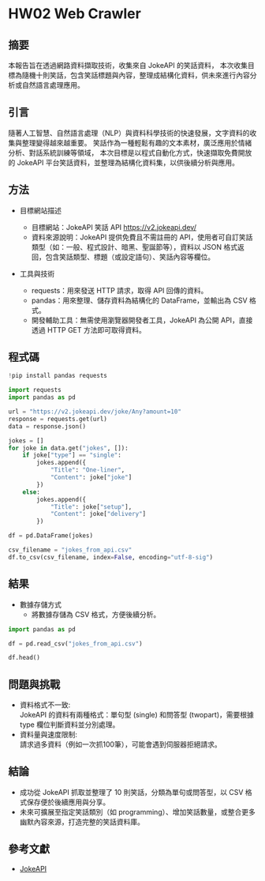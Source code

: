 # HW02 Web Crawler

## 摘要

本報告旨在透過網路資料擷取技術，收集來自 JokeAPI 的笑話資料，
本次收集目標為隨機十則笑話，包含笑話標題與內容，整理成結構化資料，供未來進行內容分析或自然語言處理應用。

## 引言

隨著人工智慧、自然語言處理（NLP）與資料科學技術的快速發展，文字資料的收集與整理變得越來越重要。
笑話作為一種輕鬆有趣的文本素材，廣泛應用於情緒分析、對話系統訓練等領域，
本次目標是以程式自動化方式，快速擷取免費開放的 JokeAPI 平台笑話資料，並整理為結構化資料集，以供後續分析與應用。

## 方法

- 目標網站描述
  - 目標網站：JokeAPI 笑話 API
    https://v2.jokeapi.dev/
  - 資料來源說明：JokeAPI 提供免費且不需註冊的 API，使用者可自訂笑話類型（如：一般、程式設計、暗黑、聖誕節等），資料以 JSON 格式返回，包含笑話類型、標題（或設定語句）、笑話內容等欄位。

- 工具與技術
  - requests：用來發送 HTTP 請求，取得 API 回傳的資料。
  - pandas：用來整理、儲存資料為結構化的 DataFrame，並輸出為 CSV 格式。
  - 開發輔助工具：無需使用瀏覽器開發者工具，JokeAPI 為公開 API，直接透過 HTTP GET 方法即可取得資料。

## 程式碼

```python
!pip install pandas requests

import requests
import pandas as pd

url = "https://v2.jokeapi.dev/joke/Any?amount=10"
response = requests.get(url)
data = response.json()

jokes = []
for joke in data.get("jokes", []):
    if joke["type"] == "single":
        jokes.append({
            "Title": "One-liner",
            "Content": joke["joke"]
        })
    else:
        jokes.append({
            "Title": joke["setup"],
            "Content": joke["delivery"]
        })

df = pd.DataFrame(jokes)

csv_filename = "jokes_from_api.csv"
df.to_csv(csv_filename, index=False, encoding="utf-8-sig")

```

## 結果

- 數據存儲方式
  - 將數據存儲為 CSV 格式，方便後續分析。
```python
import pandas as pd

df = pd.read_csv("jokes_from_api.csv")

df.head()
```

## 問題與挑戰

- 資料格式不一致:  
    JokeAPI 的資料有兩種格式：單句型 (single) 和問答型 (twopart)，需要根據 type 欄位判斷資料並分別處理。
- 資料量與速度限制:  
    請求過多資料（例如一次抓100筆），可能會遇到伺服器拒絕請求。

## 結論

- 成功從 JokeAPI 抓取並整理了 10 則笑話，分類為單句或問答型，以 CSV 格式保存便於後續應用與分享。
- 未來可擴展至指定笑話類別（如 programming）、增加笑話數量，或整合更多幽默內容來源，打造完整的笑話資料庫。

## 參考文獻

* [JokeAPI](https://v2.jokeapi.dev/)
